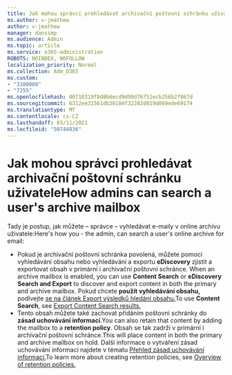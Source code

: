 ```yaml
---
title: Jak mohou správci prohledávat archivační poštovní schránku uživatele
ms.author: v-jmathew
author: v-jmathew
manager: dansimp
ms.audience: Admin
ms.topic: article
ms.service: o365-administration
ROBOTS: NOINDEX, NOFOLLOW
localization_priority: Normal
ms.collection: Adm_O365
ms.custom:
- "3100008"
- "7255"
ms.openlocfilehash: 00710319f8d8b6ecd9d99d76751ecb256b2f867d
ms.sourcegitcommit: 6312ee31561db36104f32282d019d069ede69174
ms.translationtype: MT
ms.contentlocale: cs-CZ
ms.lasthandoff: 03/11/2021
ms.locfileid: "50744836"
---
```

# <a name="how-admins-can-search-a-users-archive-mailbox"></a><span data-ttu-id="4219b-102">Jak mohou správci prohledávat archivační poštovní schránku uživatele</span><span class="sxs-lookup"><span data-stu-id="4219b-102">How admins can search a user's archive mailbox</span></span>

<span data-ttu-id="4219b-103">Tady je postup, jak můžete – správce – vyhledávat e-maily v online archivu uživatele:</span><span class="sxs-lookup"><span data-stu-id="4219b-103">Here's how you - the admin, can search a user's online archive for email:</span></span>

* <span data-ttu-id="4219b-104">Pokud je archivační poštovní schránka povolená, můžete pomocí vyhledávání obsahu nebo vyhledávání a exportu **eDiscovery** zjistit a exportovat obsah v primární i archivační poštovní schránce. </span><span class="sxs-lookup"><span data-stu-id="4219b-104">When an archive mailbox is enabled, you can use **Content Search** or **eDiscovery Search and Export** to discover and export content in both the primary and archive mailbox.</span></span> <span data-ttu-id="4219b-105">Pokud chcete **použít vyhledávání obsahu,** podívejte [se na článek Export výsledků hledání obsahu.](https://docs.microsoft.com/office365/securitycompliance/export-search-results)</span><span class="sxs-lookup"><span data-stu-id="4219b-105">To use **Content Search**, see [Export Content Search results.](https://docs.microsoft.com/office365/securitycompliance/export-search-results)</span></span>
* <span data-ttu-id="4219b-106">Tento obsah můžete také zachovat přidáním poštovní schránky do **zásad uchovávání informací**.</span><span class="sxs-lookup"><span data-stu-id="4219b-106">You can also retain that content by adding the mailbox to a **retention policy**.</span></span> <span data-ttu-id="4219b-107">Obsah se tak zadrží v primární i archivační poštovní schránce.</span><span class="sxs-lookup"><span data-stu-id="4219b-107">This will place content in both the primary and archive mailbox on hold.</span></span> <span data-ttu-id="4219b-108">Další informace o vytváření zásad uchovávání informací najdete v tématu [Přehled zásad uchovávání informací.](https://docs.microsoft.com/office365/securitycompliance/retention-policies)</span><span class="sxs-lookup"><span data-stu-id="4219b-108">To learn more about creating retention policies, see [Overview of retention policies.](https://docs.microsoft.com/office365/securitycompliance/retention-policies)</span></span>
